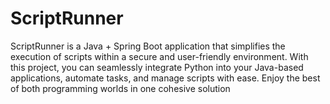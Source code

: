 # ScriptRunner
ScriptRunner is a Java + Spring Boot application that simplifies the execution of scripts within a secure and user-friendly environment. With this project, you can seamlessly integrate Python into your Java-based applications, automate tasks, and manage scripts with ease. Enjoy the best of both programming worlds in one cohesive solution
